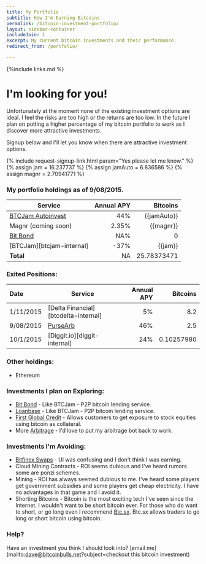 ```yaml
---
title: My Portfolio
subtitle: How I'm Earning Bitcoins
permalink: /bitcoin-investment-portfolio/
layout: sidebar-container
includeJoin: 1
excerpt: My current bitcoin investments and their performance.
redirect_from: /portfolio/

---
```


{%include links.md %}


# I'm looking for you!
Unfortunately at the moment none of the existing investment options are ideal. I feel the risks are too high or the returns are too low. In the future I plan on putting a higher percentage of my bitcoin portfolio to work as I discover more attractive investments.

Signup below and I'll let you know when there are attractive investment options.

{% include request-signup-link.html param="Yes please let me know." %}
{% assign jam = 16.237737 %}
{% assign jamAuto = 6.836586 %}
{% assign magnr = 2.70941771 %}

### My portfolio holdings as of 9/08/2015.

| Service                               | Annual APY    | Bitcoins |
| -----------------------------------   |-------------: | -----:   |
| [BTCJam Autoinvest](/how-to-use-btcjam-autoinvest.html)  |           44% |   {{jamAuto}}  |
| Magnr (coming soon)                   |           2.35% |   {{magnr}}   |
| [Bit Bond](https://www.bitbond.com/)  |           NA%   |              0| 
| [BTCJam][btcjam-internal]             |           -37% |   {{jam}}  |
| **Total**                             |            NA |   25.78373471   |



### Exited Positions:

| Date      | Service                               | Annual APY    | Bitcoins |
| :--       | -----------------------------------   |-------------: | -----:   |
| 1/11/2015 | [Delta Financial][btcdelta-internal]  |            5% |   8.2    |
| 9/08/2015 | [PurseArb](/how-to-make-money-arbitraging-bitcoin-amazon-gold/) |    46% |   2.5  |
| 10/1/2015 | [Diggit.io][diggit-internal]          |           24% |   0.10257980   |


### Other holdings:
* Ethereum

### Investments I plan on Exploring:

 - [Bit Bond](https://www.bitbond.com/) - Like BTCJam - P2P bitcoin lending service.
 - [Loanbase](https://loanbase.com/) - Like BTCJam - P2P bitcoin lending service.
 - [First Global Credit](http://firstglobalcredit.com/) - Allows customers to get exposure to stock equities using bitcoin as collateral.
 - More [Arbitrage](/how-to-earn-bitcoins-through-arbitrage.html) - I'd love to put my arbitrage bot back to work.

### Investments I'm Avoiding:

* [Bitfinex Swaps](/bitfinex-pays-bitcoin-interest.html) - UI was confusing and I don't think I was earning.
* Cloud Mining Contracts - ROI seems dubious and I've heard rumors some are ponzi schemes.
* Mining - ROI has always seemed dubious to me. I've heard some players get government subsidies and some players get cheap electricity. I have no advantages in that game and I avoid it.
* Shorting Bitcoins - Bitcoin is the most exciting tech I've seen since the Internet. I wouldn't want to be short bitcoin ever. For those who do want to short, or go long even I recommend [Btc.sx](https://btc.sx/). Btc.sx allows traders to go long or short bitcoin using bitcoin.


### Help?

Have an investment you think I should look into? [email me](mailto:dave@bitcoinbulls.net?subject=checkout this bitcoin investment)